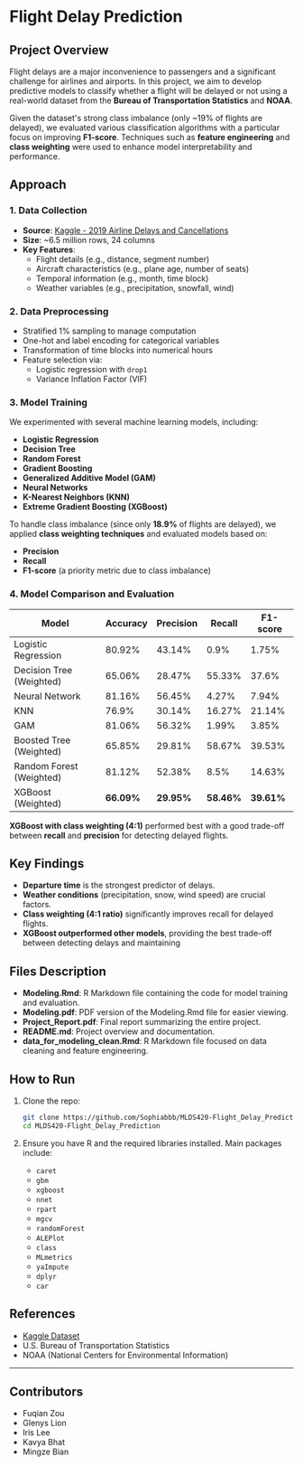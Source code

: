 
# Flight Delay Prediction

## Project Overview

Flight delays are a major inconvenience to passengers and a significant challenge for airlines and airports. In this project, we aim to develop predictive models to classify whether a flight will be delayed or not using a real-world dataset from the **Bureau of Transportation Statistics** and **NOAA**.

Given the dataset's strong class imbalance (only ~19% of flights are delayed), we evaluated various classification algorithms with a particular focus on improving **F1-score**. Techniques such as **feature engineering** and **class weighting** were used to enhance model interpretability and performance.

## Approach

### 1. Data Collection

- **Source**: [Kaggle - 2019 Airline Delays and Cancellations](https://www.kaggle.com/datasets/threnjen/2019-airline-delays-and-cancellations/data)
- **Size**: ~6.5 million rows, 24 columns
- **Key Features**:
  - Flight details (e.g., distance, segment number)
  - Aircraft characteristics (e.g., plane age, number of seats)
  - Temporal information (e.g., month, time block)
  - Weather variables (e.g., precipitation, snowfall, wind)

### 2. Data Preprocessing

- Stratified 1% sampling to manage computation
- One-hot and label encoding for categorical variables
- Transformation of time blocks into numerical hours
- Feature selection via:
  - Logistic regression with `drop1`
  - Variance Inflation Factor (VIF)

### 3. Model Training
We experimented with several machine learning models, including:
- **Logistic Regression**
- **Decision Tree**
- **Random Forest**
- **Gradient Boosting**
- **Generalized Additive Model (GAM)**
- **Neural Networks**
- **K-Nearest Neighbors (KNN)**
- **Extreme Gradient Boosting (XGBoost)**

To handle class imbalance (since only **18.9%** of flights are delayed), we applied **class weighting techniques** and evaluated models based on:
- **Precision**
- **Recall**
- **F1-score** (a priority metric due to class imbalance)

### 4. Model Comparison and Evaluation

| Model                     | Accuracy | Precision | Recall | F1-score |
|---------------------------|----------|-----------|--------|----------|
| Logistic Regression       | 80.92%   | 43.14%    | 0.9%  | 1.75%   |
| Decision Tree (Weighted)  | 65.06%   | 28.47%    | 55.33% | 37.6%    |
| Neural Network  | 81.16%   | 56.45%    | 4.27% | 7.94%    |
| KNN  | 76.9%   | 30.14%    | 16.27% | 21.14%    |
| GAM  | 81.06%   | 56.32%    | 1.99% | 3.85%    |
| Boosted Tree (Weighted)  | 65.85%   | 29.81%    | 58.67% | 39.53%    |
| Random Forest (Weighted)  | 81.12%   | 52.38%    | 8.5%   | 14.63%   |
| XGBoost (Weighted)    | **66.09%** | **29.95%** | **58.46%** | **39.61%** |

**XGBoost with class weighting (4:1)** performed best with a good trade-off between **recall** and **precision** for detecting delayed flights.

## Key Findings

- **Departure time** is the strongest predictor of delays.
- **Weather conditions** (precipitation, snow, wind speed) are crucial factors.
- **Class weighting (4:1 ratio)** significantly improves recall for delayed flights.
- **XGBoost outperformed other models**, providing the best trade-off between detecting delays and maintaining 

## Files Description
- **Modeling.Rmd**: R Markdown file containing the code for model training and evaluation.
- **Modeling.pdf**: PDF version of the Modeling.Rmd file for easier viewing.
- **Project_Report.pdf**: Final report summarizing the entire project.
- **README.md**: Project overview and documentation.
- **data_for_modeling_clean.Rmd**: R Markdown file focused on data cleaning and feature engineering.

## How to Run

1. Clone the repo:
   ```bash
   git clone https://github.com/Sophiabbb/MLDS420-Flight_Delay_Prediction.git
   cd MLDS420-Flight_Delay_Prediction
   ```

2. Ensure you have R and the required libraries installed. Main packages include:
   - `caret`
   - `gbm`
   - `xgboost`
   - `nnet`
   - `rpart`
   - `mgcv`
   - `randomForest`
   - `ALEPlot`
   - `class`
   - `MLmetrics`
   - `yaImpute`
   - `dplyr`
   - `car`

## References

- [Kaggle Dataset](https://www.kaggle.com/datasets/threnjen/2019-airline-delays-and-cancellations/data)
- U.S. Bureau of Transportation Statistics
- NOAA (National Centers for Environmental Information)

---

## Contributors
- Fuqian Zou
- Glenys Lion
- Iris Lee
- Kavya Bhat
- Mingze Bian
